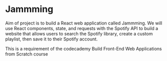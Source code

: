 # Jammming
Aim of project is to build a React web application called Jammming. We will use React components, state, and requests with the Spotify API to build a website that allows users to search the Spotify library, create a custom playlist, then save it to their Spotify account.

This is a requirement of the codecademy Build Front-End Web Applications from Scratch course
